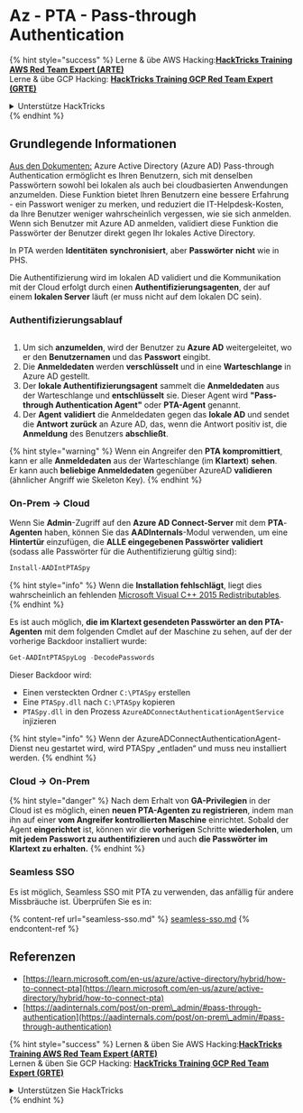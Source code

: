 # Az - PTA - Pass-through Authentication

{% hint style="success" %}
Lerne & übe AWS Hacking:<img src="/.gitbook/assets/image.png" alt="" data-size="line">[**HackTricks Training AWS Red Team Expert (ARTE)**](https://training.hacktricks.xyz/courses/arte)<img src="/.gitbook/assets/image.png" alt="" data-size="line">\
Lerne & übe GCP Hacking: <img src="/.gitbook/assets/image (2).png" alt="" data-size="line">[**HackTricks Training GCP Red Team Expert (GRTE)**<img src="/.gitbook/assets/image (2).png" alt="" data-size="line">](https://training.hacktricks.xyz/courses/grte)

<details>

<summary>Unterstütze HackTricks</summary>

* Überprüfe die [**Abonnementpläne**](https://github.com/sponsors/carlospolop)!
* **Tritt der** 💬 [**Discord-Gruppe**](https://discord.gg/hRep4RUj7f) oder der [**Telegram-Gruppe**](https://t.me/peass) bei oder **folge** uns auf **Twitter** 🐦 [**@hacktricks\_live**](https://twitter.com/hacktricks\_live)**.**
* **Teile Hacking-Tricks, indem du PRs an die** [**HackTricks**](https://github.com/carlospolop/hacktricks) und [**HackTricks Cloud**](https://github.com/carlospolop/hacktricks-cloud) GitHub-Repos einreichst.

</details>
{% endhint %}

## Grundlegende Informationen

[Aus den Dokumenten:](https://learn.microsoft.com/en-us/entra/identity/hybrid/connect/how-to-connect-pta) Azure Active Directory (Azure AD) Pass-through Authentication ermöglicht es Ihren Benutzern, sich mit denselben Passwörtern sowohl bei lokalen als auch bei cloudbasierten Anwendungen anzumelden. Diese Funktion bietet Ihren Benutzern eine bessere Erfahrung - ein Passwort weniger zu merken, und reduziert die IT-Helpdesk-Kosten, da Ihre Benutzer weniger wahrscheinlich vergessen, wie sie sich anmelden. Wenn sich Benutzer mit Azure AD anmelden, validiert diese Funktion die Passwörter der Benutzer direkt gegen Ihr lokales Active Directory.

In PTA werden **Identitäten** **synchronisiert**, aber **Passwörter** **nicht** wie in PHS.

Die Authentifizierung wird im lokalen AD validiert und die Kommunikation mit der Cloud erfolgt durch einen **Authentifizierungsagenten**, der auf einem **lokalen Server** läuft (er muss nicht auf dem lokalen DC sein).

### Authentifizierungsablauf

<figure><img src="../../../../.gitbook/assets/image (92).png" alt=""><figcaption></figcaption></figure>

1. Um sich **anzumelden**, wird der Benutzer zu **Azure AD** weitergeleitet, wo er den **Benutzernamen** und das **Passwort** eingibt.
2. Die **Anmeldedaten** werden **verschlüsselt** und in eine **Warteschlange** in Azure AD gestellt.
3. Der **lokale Authentifizierungsagent** sammelt die **Anmeldedaten** aus der Warteschlange und **entschlüsselt** sie. Dieser Agent wird **"Pass-through Authentication Agent"** oder **PTA-Agent** genannt.
4. Der **Agent** **validiert** die Anmeldedaten gegen das **lokale AD** und sendet die **Antwort** **zurück** an Azure AD, das, wenn die Antwort positiv ist, die **Anmeldung** des Benutzers **abschließt**.

{% hint style="warning" %}
Wenn ein Angreifer den **PTA** **kompromittiert**, kann er alle **Anmeldedaten** aus der Warteschlange (im **Klartext**) **sehen**.\
Er kann auch **beliebige Anmeldedaten** gegenüber AzureAD **validieren** (ähnlicher Angriff wie Skeleton Key).
{% endhint %}

### On-Prem -> Cloud

Wenn Sie **Admin**-Zugriff auf den **Azure AD Connect-Server** mit dem **PTA**-**Agenten** haben, können Sie das **AADInternals**-Modul verwenden, um eine **Hintertür** einzufügen, die **ALLE eingegebenen Passwörter** **validiert** (sodass alle Passwörter für die Authentifizierung gültig sind):
```powershell
Install-AADIntPTASpy
```
{% hint style="info" %}
Wenn die **Installation fehlschlägt**, liegt dies wahrscheinlich an fehlenden [Microsoft Visual C++ 2015 Redistributables](https://download.microsoft.com/download/6/A/A/6AA4EDFF-645B-48C5-81CC-ED5963AEAD48/vc\_redist.x64.exe).
{% endhint %}

Es ist auch möglich, **die im Klartext gesendeten Passwörter an den PTA-Agenten** mit dem folgenden Cmdlet auf der Maschine zu sehen, auf der der vorherige Backdoor installiert wurde:
```powershell
Get-AADIntPTASpyLog -DecodePasswords
```
Dieser Backdoor wird:

* Einen versteckten Ordner `C:\PTASpy` erstellen
* Eine `PTASpy.dll` nach `C:\PTASpy` kopieren
* `PTASpy.dll` in den Prozess `AzureADConnectAuthenticationAgentService` injizieren

{% hint style="info" %}
Wenn der AzureADConnectAuthenticationAgent-Dienst neu gestartet wird, wird PTASpy „entladen“ und muss neu installiert werden.
{% endhint %}

### Cloud -> On-Prem

{% hint style="danger" %}
Nach dem Erhalt von **GA-Privilegien** in der Cloud ist es möglich, einen **neuen PTA-Agenten zu registrieren**, indem man ihn auf einer **vom Angreifer kontrollierten Maschine** einrichtet. Sobald der Agent **eingerichtet** ist, können wir die **vorherigen** Schritte **wiederholen**, um **mit jedem Passwort zu authentifizieren** und auch **die Passwörter im Klartext zu erhalten.**
{% endhint %}

### Seamless SSO

Es ist möglich, Seamless SSO mit PTA zu verwenden, das anfällig für andere Missbräuche ist. Überprüfen Sie es in:

{% content-ref url="seamless-sso.md" %}
[seamless-sso.md](seamless-sso.md)
{% endcontent-ref %}

## Referenzen

* [https://learn.microsoft.com/en-us/azure/active-directory/hybrid/how-to-connect-pta](https://learn.microsoft.com/en-us/azure/active-directory/hybrid/how-to-connect-pta)
* [https://aadinternals.com/post/on-prem\_admin/#pass-through-authentication](https://aadinternals.com/post/on-prem\_admin/#pass-through-authentication)

{% hint style="success" %}
Lernen & üben Sie AWS Hacking:<img src="/.gitbook/assets/image.png" alt="" data-size="line">[**HackTricks Training AWS Red Team Expert (ARTE)**](https://training.hacktricks.xyz/courses/arte)<img src="/.gitbook/assets/image.png" alt="" data-size="line">\
Lernen & üben Sie GCP Hacking: <img src="/.gitbook/assets/image (2).png" alt="" data-size="line">[**HackTricks Training GCP Red Team Expert (GRTE)**<img src="/.gitbook/assets/image (2).png" alt="" data-size="line">](https://training.hacktricks.xyz/courses/grte)

<details>

<summary>Unterstützen Sie HackTricks</summary>

* Überprüfen Sie die [**Abonnementpläne**](https://github.com/sponsors/carlospolop)!
* **Treten Sie der** 💬 [**Discord-Gruppe**](https://discord.gg/hRep4RUj7f) oder der [**Telegram-Gruppe**](https://t.me/peass) bei oder **folgen** Sie uns auf **Twitter** 🐦 [**@hacktricks\_live**](https://twitter.com/hacktricks\_live)**.**
* **Teilen Sie Hacking-Tricks, indem Sie PRs an die** [**HackTricks**](https://github.com/carlospolop/hacktricks) und [**HackTricks Cloud**](https://github.com/carlospolop/hacktricks-cloud) GitHub-Repos einreichen.

</details>
{% endhint %}
